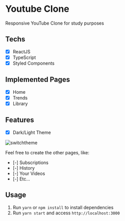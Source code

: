 # Youtube Clone

Responsive YouTube Clone for study purposes

## Techs

- [x] ReactJS
- [x] TypeScript
- [x] Styled Components

## Implemented Pages

- [x] Home
- [x] Trends
- [x] Library

## Features

- [x] Dark/Light Theme

![switchtheme](https://media.giphy.com/media/Kxvo3nZsxi39iJDWzy/giphy.gif)

Feel free to create the other pages, like:

- [-] Subscriptions
- [-] History
- [-] Your Videos
- [-] Etc...

## Usage

1. Run `yarn` or `npm install` to install dependencies
2. Run `yarn start` and access `http://localhost:3000`
